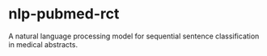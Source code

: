 # nlp-pubmed-rct
A natural language processing model for sequential sentence classification in medical abstracts. 
